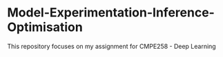 # Model-Experimentation-Inference-Optimisation
This repository focuses on my assignment for CMPE258 - Deep Learning 
